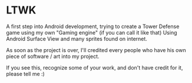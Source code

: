 # LTWK
A first step into Android development, trying to create a Tower Defense game using my own "Gaming engine" (if you can call it like that)
Using Android Surface View and many sprites found on internet.

As soon as the project is over, I'll credited every people who have his own piece of software / art into my project.

If you see this, recognize some of your work, and don't have credit for it, please tell me :)
